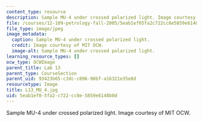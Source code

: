 ```yaml
---
content_type: resource
description: Sample MU-4 under crossed polarized light. Image courtesy of MIT OCW.
file: /courses/12-109-petrology-fall-2005/5eab1ef05fa2c722cc8e5859e6148b0d_L13_MU_4.jpg
file_type: image/jpeg
image_metadata:
  caption: Sample MU-4 under crossed polarized light.
  credit: Image courtesy of MIT OCW.
  image-alt: Sample MU-4 under crossed polarized light.
learning_resource_types: []
ocw_type: OCWImage
parent_title: Lab 13
parent_type: CourseSection
parent_uid: 93423b65-c3dc-c096-98bf-a16321e35e8d
resourcetype: Image
title: L13_MU_4.jpg
uid: 5eab1ef0-5fa2-c722-cc8e-5859e6148b0d
---
```

Sample MU-4 under crossed polarized light. Image courtesy of MIT OCW.


